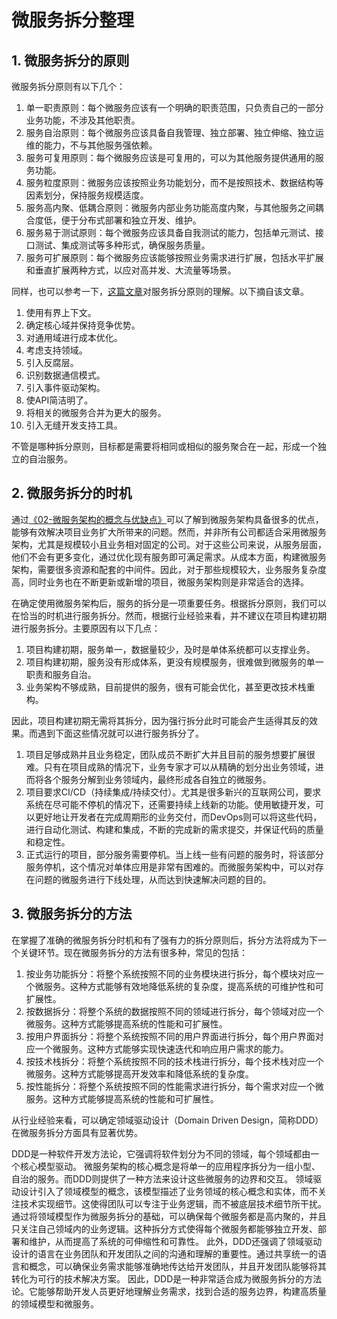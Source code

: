 #  微服务拆分整理

## 1. 微服务拆分的原则
微服务拆分原则有以下几个：

1. 单一职责原则：每个微服务应该有一个明确的职责范围，只负责自己的一部分业务功能，不涉及其他职责。
2. 服务自治原则：每个微服务应该具备自我管理、独立部署、独立伸缩、独立运维的能力，不与其他服务强依赖。
3. 服务可复用原则：每个微服务应该是可复用的，可以为其他服务提供通用的服务功能。
4. 服务粒度原则：微服务应该按照业务功能划分，而不是按照技术、数据结构等因素划分，保持服务规模适度。
5. 服务高内聚、低耦合原则：微服务内部业务功能高度内聚，与其他服务之间耦合度低，便于分布式部署和独立开发、维护。
6. 服务易于测试原则：每个微服务应该具备自我测试的能力，包括单元测试、接口测试、集成测试等多种形式，确保服务质量。
7. 服务可扩展原则：每个微服务应该能够按照业务需求进行扩展，包括水平扩展和垂直扩展两种方式，以应对高并发、大流量等场景。

同样，也可以参考一下，[这篇文章](https://dzone.com/articles/10-commandments-on-microservice-decomposition)对服务拆分原则的理解。以下摘自该文章。

1. 使用有界上下文。
2. 确定核心域并保持竞争优势。
3. 对通用域进行成本优化。
4. 考虑支持领域。
5. 引入反腐层。
6. 识别数据通信模式。
7. 引入事件驱动架构。
8. 使API简洁明了。
9. 将相关的微服务合并为更大的服务。
10. 引入无缝开发支持工具。

不管是哪种拆分原则，目标都是需要将相同或相似的服务聚合在一起，形成一个独立的自治服务。

## 2. 微服务拆分的时机
通过[《02-微服务架构的概念与优缺点》](https://blog.csdn.net/moon_ly/article/details/134728249?spm=1001.2014.3001.5501)可以了解到微服务架构具备很多的优点，能够有效解决项目业务扩大所带来的问题。然而，并非所有公司都适合采用微服务架构，尤其是规模较小且业务相对固定的公司。对于这些公司来说，从服务层面，他们不会有更多变化，通过优化现有服务即可满足需求。从成本方面，构建微服务架构，需要很多资源和配套的中间件。因此，对于那些规模较大，业务服务复杂度高，同时业务也在不断更新或新增的项目，微服务架构则是非常适合的选择。

在确定使用微服务架构后，服务的拆分是一项重要任务。根据拆分原则，我们可以在恰当的时机进行服务拆分。然而，根据行业经验来看，并不建议在项目构建初期进行服务拆分。主要原因有以下几点：

1. 项目构建初期，服务单一，数据量较少，及时是单体系统都可以支撑业务。
2. 项目构建初期，服务没有形成体系，更没有规模服务，很难做到微服务的单一职责和服务自治。
3. 业务架构不够成熟，目前提供的服务，很有可能会优化，甚至更改技术栈重构。

因此，项目构建初期无需将其拆分，因为强行拆分此时可能会产生适得其反的效果。而遇到下面这些情况就可以进行服务拆分了。

1. 项目足够成熟并且业务稳定，团队成员不断扩大并且目前的服务想要扩展很难。只有在项目成熟的情况下，业务专家才可以从精确的划分出业务领域，进而将各个服务分解到业务领域内，最终形成各自独立的微服务。
2. 项目要求CI/CD（持续集成/持续交付）。尤其是很多新兴的互联网公司，要求系统在尽可能不停机的情况下，还需要持续上线新的功能。使用敏捷开发，可以更好地让开发者在完成周期形的业务交付，而DevOps则可以将这些代码，进行自动化测试、构建和集成，不断的完成新的需求提交，并保证代码的质量和稳定性。
3. 正式运行的项目，部分服务需要停机。当上线一些有问题的服务时，将该部分服务停机，这个情况对单体应用是非常有困难的。而微服务架构中，可以对存在问题的微服务进行下线处理，从而达到快速解决问题的目的。

## 3. 微服务拆分的方法
在掌握了准确的微服务拆分时机和有了强有力的拆分原则后，拆分方法将成为下一个关键环节。现在微服务拆分的方法有很多种，常见的包括：

1. 按业务功能拆分：将整个系统按照不同的业务模块进行拆分，每个模块对应一个微服务。这种方式能够有效地降低系统的复杂度，提高系统的可维护性和可扩展性。
2. 按数据拆分：将整个系统的数据按照不同的领域进行拆分，每个领域对应一个微服务。这种方式能够提高系统的性能和可扩展性。
3. 按用户界面拆分：将整个系统按照不同的用户界面进行拆分，每个用户界面对应一个微服务。这种方式能够实现快速迭代和响应用户需求的能力。
4. 按技术栈拆分：将整个系统按照不同的技术栈进行拆分，每个技术栈对应一个微服务。这种方式能够提高开发效率和降低系统的复杂度。
5. 按性能拆分：将整个系统按照不同的性能需求进行拆分，每个需求对应一个微服务。这种方式能够提高系统的性能和可扩展性。

从行业经验来看，可以确定领域驱动设计（Domain Driven Design，简称DDD）在微服务拆分方面具有显著优势。

DDD是一种软件开发方法论，它强调将软件划分为不同的领域，每个领域都由一个核心模型驱动。 微服务架构的核心概念是将单一的应用程序拆分为一组小型、自治的服务。而DDD则提供了一种方法来设计这些微服务的边界和交互。 领域驱动设计引入了领域模型的概念，该模型描述了业务领域的核心概念和实体，而不关注技术实现细节。这使得团队可以专注于业务逻辑，而不被底层技术细节所干扰。 通过将领域模型作为微服务拆分的基础，可以确保每个微服务都是高内聚的，并且只关注自己领域内的业务逻辑。这种拆分方式使得每个微服务都能够独立开发、部署和维护，从而提高了系统的可伸缩性和可靠性。 此外，DDD还强调了领域驱动设计的语言在业务团队和开发团队之间的沟通和理解的重要性。通过共享统一的语言和概念，可以确保业务需求能够准确地传达给开发团队，并且开发团队能够将其转化为可行的技术解决方案。 因此，DDD是一种非常适合成为微服务拆分的方法论。它能够帮助开发人员更好地理解业务需求，找到合适的服务边界，构建高质量的领域模型和微服务。

